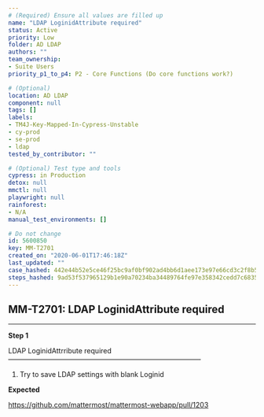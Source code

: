 ```yaml
---
# (Required) Ensure all values are filled up
name: "LDAP LoginidAttribute required"
status: Active
priority: Low
folder: AD LDAP
authors: ""
team_ownership:
- Suite Users
priority_p1_to_p4: P2 - Core Functions (Do core functions work?)

# (Optional)
location: AD LDAP
component: null
tags: []
labels:
- TM4J-Key-Mapped-In-Cypress-Unstable
- cy-prod
- se-prod
- ldap
tested_by_contributor: ""

# (Optional) Test type and tools
cypress: in Production
detox: null
mmctl: null
playwright: null
rainforest:
- N/A
manual_test_environments: []

# Do not change
id: 5600850
key: MM-T2701
created_on: "2020-06-01T17:46:18Z"
last_updated: ""
case_hashed: 442e44b52e5ce46f25bc9af0bf902ad4bb6d1aee173e97e66cd3c2f8b57a7d17dd0251611b7e656fe9608970d762053d
steps_hashed: 9ad53f537965129b1e90a70234ba34489764fe97e358342cedd7c683532b68993bdf973145a1eb4ce2f1330f7b3ea5ac
---
```


<!-- (Auto-generated) Based on frontmatter's "key" and "name" -->

## MM-T2701: LDAP LoginidAttribute required

---

**Step 1**

LDAP LoginidAttrribute required\
————————————————————————————

1. Try to save LDAP settings with blank Loginid

**Expected**

<https://github.com/mattermost/mattermost-webapp/pull/1203>
